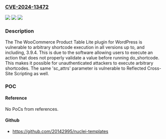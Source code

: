 ### [CVE-2024-13472](https://cve.mitre.org/cgi-bin/cvename.cgi?name=CVE-2024-13472)
![](https://img.shields.io/static/v1?label=Product&message=WooCommerce%20Product%20Table%20Lite&color=blue)
![](https://img.shields.io/static/v1?label=Version&message=*%3C%3D%203.9.4%20&color=brighgreen)
![](https://img.shields.io/static/v1?label=Vulnerability&message=CWE-94%20Improper%20Control%20of%20Generation%20of%20Code%20('Code%20Injection')&color=brighgreen)

### Description

The The WooCommerce Product Table Lite plugin for WordPress is vulnerable to arbitrary shortcode execution in all versions up to, and including, 3.9.4. This is due to the software allowing users to execute an action that does not properly validate a value before running do_shortcode. This makes it possible for unauthenticated attackers to execute arbitrary shortcodes. The same 'sc_attrs' parameter is vulnerable to Reflected Cross-Site Scripting as well.

### POC

#### Reference
No PoCs from references.

#### Github
- https://github.com/20142995/nuclei-templates

